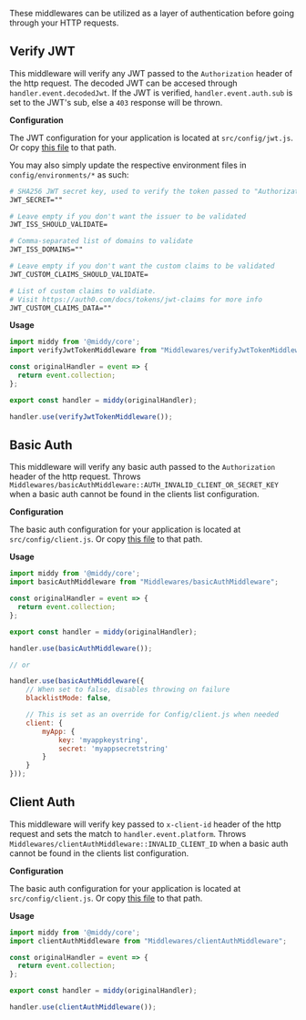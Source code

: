 These middlewares can be utilized as a layer of authentication before going through your HTTP requests.

## Verify JWT

This middleware will verify any JWT passed to the `Authorization` header of the http request. The decoded JWT can be accesed through `handler.event.decodedJwt`. If the JWT is verified, `handler.event.auth.sub` is set to the JWT's sub, else a `403` response will be thrown.

**Configuration**

The JWT configuration for your application is located at `src/config/jwt.js`. Or copy [this file](https://raw.githubusercontent.com/reflex-media/lesgo/master/src/config/jwt.js) to that path.

You may also simply update the respective environment files in `config/environments/*` as such:

```apache
# SHA256 JWT secret key, used to verify the token passed to "Authorization" header
JWT_SECRET=""

# Leave empty if you don't want the issuer to be validated
JWT_ISS_SHOULD_VALIDATE=

# Comma-separated list of domains to validate
JWT_ISS_DOMAINS=""

# Leave empty if you don't want the custom claims to be validated
JWT_CUSTOM_CLAIMS_SHOULD_VALIDATE=

# List of custom claims to valdiate.
# Visit https://auth0.com/docs/tokens/jwt-claims for more info
JWT_CUSTOM_CLAIMS_DATA=""
```

**Usage**

```js
import middy from '@middy/core';
import verifyJwtTokenMiddleware from "Middlewares/verifyJwtTokenMiddleware";

const originalHandler = event => {
  return event.collection;
};

export const handler = middy(originalHandler);

handler.use(verifyJwtTokenMiddleware());
```

## Basic Auth

This middleware will verify any basic auth passed to the `Authorization` header of the http request. Throws `Middlewares/basicAuthMiddleware::AUTH_INVALID_CLIENT_OR_SECRET_KEY` when a basic auth cannot be found in the clients list configuration.

**Configuration**

The basic auth configuration for your application is located at `src/config/client.js`. Or copy [this file](https://raw.githubusercontent.com/reflex-media/lesgo/master/src/config/client.js) to that path.

**Usage**

```js
import middy from '@middy/core';
import basicAuthMiddleware from "Middlewares/basicAuthMiddleware";

const originalHandler = event => {
  return event.collection;
};

export const handler = middy(originalHandler);

handler.use(basicAuthMiddleware());

// or

handler.use(basicAuthMiddleware({
    // When set to false, disables throwing on failure
    blacklistMode: false,

    // This is set as an override for Config/client.js when needed
    client: {
        myApp: {
            key: 'myappkeystring',
            secret: 'myappsecretstring'
        }
    }
}));
```

## Client Auth

This middleware will verify key passed to `x-client-id` header of the http request and sets the match to `handler.event.platform`. Throws `Middlewares/clientAuthMiddleware::INVALID_CLIENT_ID` when a basic auth cannot be found in the clients list configuration.

**Configuration**

The basic auth configuration for your application is located at `src/config/client.js`. Or copy [this file](https://raw.githubusercontent.com/reflex-media/lesgo/master/src/config/client.js) to that path.

**Usage**

```js
import middy from '@middy/core';
import clientAuthMiddleware from "Middlewares/clientAuthMiddleware";

const originalHandler = event => {
  return event.collection;
};

export const handler = middy(originalHandler);

handler.use(clientAuthMiddleware());
```